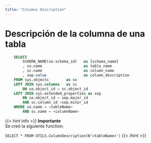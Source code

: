 ```yaml
---
title: "Columns Description"
---
```


# **Descripción de la columna de una tabla**

```sql
    SELECT
        SCHEMA_NAME(so.schema_id)   as [schema_name]
        , so.name                   as table_name
        , sc.name                   as column_name
        , sep.value                 as column_description
    FROM sys.objects        as so
    LEFT JOIN sys.columns   as sc
        ON so.object_id = sc.object_id
    LEFT JOIN sys.extended_properties as sep 
        ON so.object_id = sep.major_id 
        AND sc.column_id =sep.minor_id
    WHERE so.name = <tableName>
        AND sc.name = <columnName>
```


{{< hint info >}}
**Importante**  
Se creó la siguiente function:

`SELECT * FROM UTILS.ColumnDescription(N'<tableName>')`
{{< /hint >}}